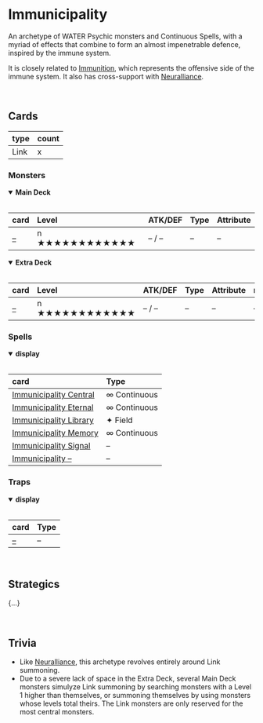 # Immunicipality

An archetype of WATER Psychic monsters and Continuous Spells, with a myriad of effects that combine to form an almost impenetrable defence, inspired by the immune system.

It is closely related to [Immunition](Immunition.md), which represents the offensive side of the immune system. It also has cross-support with [Neuralliance](Neuralliance.md).


<br>


## Cards

| type | count |
| :--- | :---- |
| Link | x |

### Monsters

<details open>
  <summary> <b> Main Deck </b> </summary> <br>

| card | Level | ATK/DEF | Type | Attribute |
| :--- | :---- | :------ | :--- | :-------- |
| [–](../cards/monsters/standard/–.md) | n ★★★★★★★★★★★★ | – / – | – | – |

</details>

<details open>
  <summary> <b> Extra Deck </b> </summary> <br>

| card | Level | ATK/DEF | Type | Attribute | material |
| :--- | :---- | :------ | :--- | :-------- | :------- |
| [–](../cards/monsters/–/–.md) | n ★★★★★★★★★★★★ | – / – | – | – | – |

</details>

### Spells

<details open>
  <summary> <b> display </b> </summary> <br>

| card | Type |
| :--- | :--- |
| [Immunicipality Central](../cards/spells/–/–.md) | ∞ Continuous |
| [Immunicipality Eternal](../cards/spells/–/–.md) | ∞ Continuous |
| [Immunicipality Library](../cards/spells/–/–.md) | ✦ Field |
| [Immunicipality Memory](../cards/spells/–/–.md) | ∞ Continuous |
| [Immunicipality Signal](../cards/spells/–/–.md) | – |
| [Immunicipality –](../cards/spells/–/–.md) | – |

</details>

### Traps

<details open>
  <summary> <b> display </b> </summary> <br>

| card | Type |
| :--- | :--- |
| [–](../cards/traps/–/–.md) | – |

</details>


<br>


## Strategics

{...}


<br>


## Trivia

- Like [Neuralliance](Neuralliance.md), this archetype revolves entirely around Link summoning.
- Due to a severe lack of space in the Extra Deck, several Main Deck monsters simulyze Link summoning by searching monsters with a Level 1 higher than themselves, or summoning themselves by using monsters whose levels total theirs. The Link monsters are only reserved for the most central monsters.
